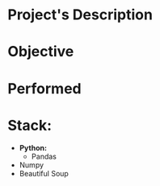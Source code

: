 # Project's Description

# Objective

# Performed

# Stack:

* **Python:**
  * Pandas
* Numpy
* Beautiful Soup
